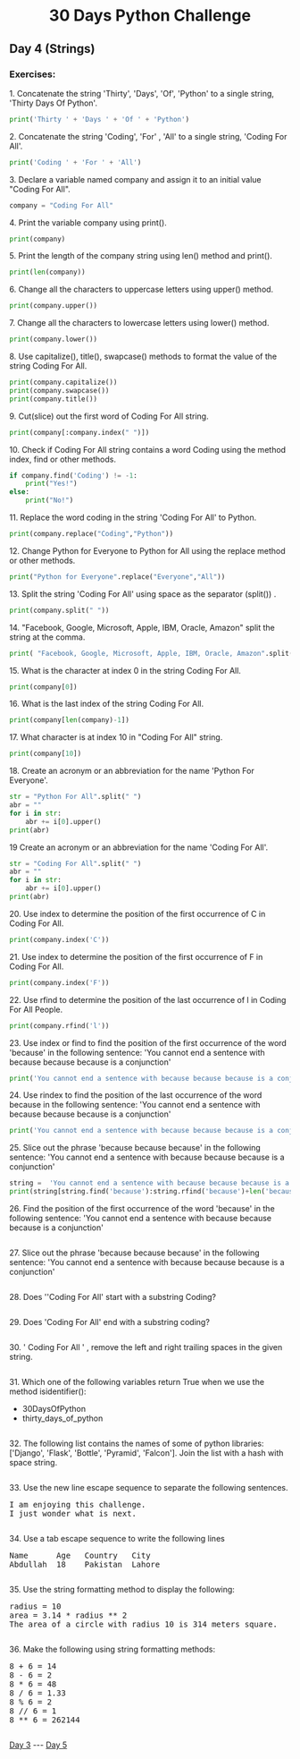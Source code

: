 <h1 align="center">30 Days Python Challenge</h1>
<h2>Day 4 (Strings)</h1>
<h3>Exercises:</h3>
<p>1. Concatenate the string 'Thirty', 'Days', 'Of', 'Python' to a single string, 'Thirty Days Of Python'.</p>

```py
print('Thirty ' + 'Days ' + 'Of ' + 'Python')
```

<p>2. Concatenate the string 'Coding', 'For' , 'All' to a single string, 'Coding For All'.</p>

```py
print('Coding ' + 'For ' + 'All')
```

<p>3. Declare a variable named company and assign it to an initial value "Coding For All".</p>

```py
company = "Coding For All"
```

<p>4. Print the variable company using print().</p>

```py
print(company)
```

<p>5. Print the length of the company string using len() method and print().</p>

```py
print(len(company))
```

<p>6. Change all the characters to uppercase letters using upper() method.</p>

```py
print(company.upper())
```

<p>7. Change all the characters to lowercase letters using lower() method.</p>

```py
print(company.lower())
```

<p>8. Use capitalize(), title(), swapcase() methods to format the value of the string Coding For All.</p>

```py
print(company.capitalize())
print(company.swapcase())
print(company.title())
```

<p>9. Cut(slice) out the first word of Coding For All string.</p>

```py
print(company[:company.index(" ")])
```

<p>10. Check if Coding For All string contains a word Coding using the method index, find or other methods.</p>

```py
if company.find('Coding') != -1:
    print("Yes!")
else:
    print("No!")
```

<p>11. Replace the word coding in the string 'Coding For All' to Python.</p>

```py
print(company.replace("Coding","Python"))
```

<p>12. Change Python for Everyone to Python for All using the replace method or other methods.</p>

```py
print("Python for Everyone".replace("Everyone","All"))
```

<p>13. Split the string 'Coding For All' using space as the separator (split()) .</p>

```py
print(company.split(" "))
```

<p>14. "Facebook, Google, Microsoft, Apple, IBM, Oracle, Amazon" split the string at the comma.</p>

```py
print( "Facebook, Google, Microsoft, Apple, IBM, Oracle, Amazon".split(","))
```

<p>15. What is the character at index 0 in the string Coding For All.</p>

```py
print(company[0])
```

<p>16. What is the last index of the string Coding For All.</p>

```py
print(company[len(company)-1])
```

<p>17. What character is at index 10 in "Coding For All" string.</p>

```py
print(company[10])
```

<p>18. Create an acronym or an abbreviation for the name 'Python For Everyone'.</p>

```py
str = "Python For All".split(" ")
abr = ""
for i in str:
    abr += i[0].upper()
print(abr)
```

<p>19 Create an acronym or an abbreviation for the name 'Coding For All'.</p>

```py
str = "Coding For All".split(" ")
abr = ""
for i in str:
    abr += i[0].upper()
print(abr)
```

<p>20. Use index to determine the position of the first occurrence of C in Coding For All.</p>

```py
print(company.index('C'))
```

<p>21. Use index to determine the position of the first occurrence of F in Coding For All.</p>

```py
print(company.index('F'))
```

<p>22. Use rfind to determine the position of the last occurrence of l in Coding For All People.</p>

```py
print(company.rfind('l'))
```

<p>23. Use index or find to find the position of the first occurrence of the word 'because' in the following sentence: 'You cannot end a sentence with because because because is a conjunction'</p>

```py
print('You cannot end a sentence with because because because is a conjunction'.find("because"))
```

<p>24. Use rindex to find the position of the last occurrence of the word because in the following sentence: 'You cannot end a sentence with because because because is a conjunction'</p>

```py
print('You cannot end a sentence with because because because is a conjunction'.rfind("because"))
```

<p>25. Slice out the phrase 'because because because' in the following sentence: 'You cannot end a sentence with because because because is a conjunction'
</p>

```py
string =  'You cannot end a sentence with because because because is a conjunction'
print(string[string.find('because'):string.rfind('because')+len('because')])
```

<p>26. Find the position of the first occurrence of the word 'because' in the following sentence: 'You cannot end a sentence with because because because is a conjunction'</p>

```py
```

<p>27. Slice out the phrase 'because because because' in the following sentence: 'You cannot end a sentence with because because because is a conjunction'</p>

```py
```

<p>28. Does ''Coding For All' start with a substring Coding?</p>

```py
```

<p>29. Does 'Coding For All' end with a substring coding?</p>

```py
```

<p>30. '   Coding For All      '  , remove the left and right trailing spaces in the given string.</p>

```py
```

<p>31. Which one of the following variables return True when we use the method isidentifier():</p>
<ul>
    <li>30DaysOfPython</li>
    <li>thirty_days_of_python</li>
</ul>

```py
```

<p>32. The following list contains the names of some of python libraries: ['Django', 'Flask', 'Bottle', 'Pyramid', 'Falcon']. Join the list with a hash with space string.</p>

```py
```

<p>33. Use the new line escape sequence to separate the following sentences.</p>
<pre>
I am enjoying this challenge.
I just wonder what is next.
</pre>

```py
```

<p>34. Use a tab escape sequence to write the following lines</p>
<pre>
Name      Age   Country   City
Abdullah  18    Pakistan  Lahore
</pre>

```py
```

<p>35. Use the string formatting method to display the following:</p>
<pre>
radius = 10
area = 3.14 * radius ** 2
The area of a circle with radius 10 is 314 meters square.
</pre>

```py
```

<p>36. Make the following using string formatting methods:</p>
<pre>
8 + 6 = 14
8 - 6 = 2
8 * 6 = 48
8 / 6 = 1.33
8 % 6 = 2
8 // 6 = 1
8 ** 6 = 262144
</pre>

```py
```
<a href="Day3.md">Day 3</a> --- <a href="Day5.md">Day 5</a>